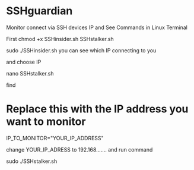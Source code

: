 # SSHguardian
Monitor connect via SSH devices IP and See Commands in Linux Terminal


First chmod +x SSHinsider.sh SSHstalker.sh

sudo ./SSHinsider.sh 
you can see which IP connecting to you

and choose IP

nano SSHstalker.sh 

find 
 # Replace this with the IP address you want to monitor
   IP_TO_MONITOR="YOUR_IP_ADDRESS"


change YOUR_IP_ADRESS to 192.168....... 
and run command

sudo ./SSHstalker.sh
